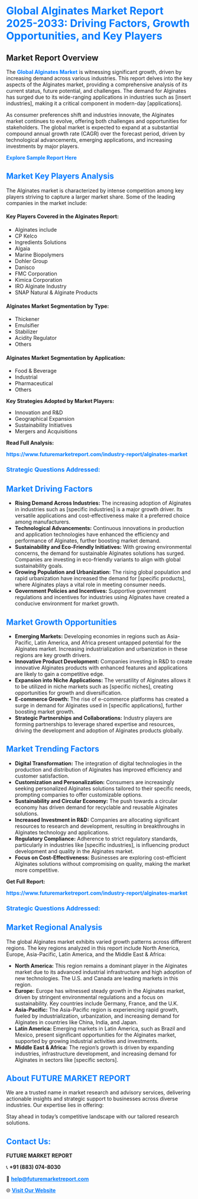 <h1 style="color: #007BFF;">Global Alginates Market Report 2025-2033: Driving Factors, Growth Opportunities, and Key Players</h1>

<section id="overview">
<h2>Market Report Overview</h2>
<p>The <a href="https://www.futuremarketreport.com/industry-report/alginates-market" style="color: #007BFF; text-decoration: none;"><strong>Global Alginates Market</strong></a> is witnessing significant growth, driven by increasing demand across various industries. This report delves into the key aspects of the Alginates market, providing a comprehensive analysis of its current status, future potential, and challenges. The demand for Alginates has surged due to its wide-ranging applications in industries such as [insert industries], making it a critical component in modern-day [applications].</p>
<p>As consumer preferences shift and industries innovate, the Alginates market continues to evolve, offering both challenges and opportunities for stakeholders. The global market is expected to expand at a substantial compound annual growth rate (CAGR) over the forecast period, driven by technological advancements, emerging applications, and increasing investments by major players.</p>
</section>

<section id="overview">
<p><a href="https://www.futuremarketreport.com/request-sample/reportId=100409" style="color: #007BFF; text-decoration: none;"><strong>Explore Sample Report Here</strong></a></p>
</section>

<section id="key-players">
<h2 style="color: #007BFF;">Market Key Players Analysis</h2>
<p>The Alginates market is characterized by intense competition among key players striving to capture a larger market share. Some of the leading companies in the market include:</p>
<h4>Key Players Covered in the Alginates Report:</h4>
<ul><li>Alginates include</li><li>CP Kelco</li><li>Ingredients Solutions</li><li>Algaia</li><li>Marine Biopolymers</li><li>Dohler Group</li><li>Danisco</li><li>FMC Corporation</li><li>Kimica Corporation</li><li>IRO Alginate Industry</li><li>SNAP Natural &amp; Alginate Products</li></ul>
<h4>Alginates Market Segmentation by Type:</h4>
<ul><li>Thickener</li><li>Emulsifier</li><li>Stabilizer</li><li>Acidity Regulator</li><li>Others</li></ul>

<h4>Alginates Market Segmentation by Application:</h4>
<ul><li>Food &amp; Beverage</li><li>Industrial</li><li>Pharmaceutical</li><li>Others</li></ul>
<p><strong>Key Strategies Adopted by Market Players:</strong></p>
<ul>
<li>Innovation and R&D</li>
<li>Geographical Expansion</li>
<li>Sustainability Initiatives</li>
<li>Mergers and Acquisitions</li>
</ul>
</section>

<section>
<p><strong>Read Full Analysis: </strong></p><a href="https://www.futuremarketreport.com/industry-report/alginates-market" style="color: #007BFF; text-decoration: none;"><strong>https://www.futuremarketreport.com/industry-report/alginates-market</strong></a>
<h3 style="color: #007BFF;">Strategic Questions Addressed:</h3>
</section>

<section id="driving-factors">
<h2 style="color: #007BFF;">Market Driving Factors</h2>
<ul>
<li><strong>Rising Demand Across Industries:</strong> The increasing adoption of Alginates in industries such as [specific industries] is a major growth driver. Its versatile applications and cost-effectiveness make it a preferred choice among manufacturers.</li>
<li><strong>Technological Advancements:</strong> Continuous innovations in production and application technologies have enhanced the efficiency and performance of Alginates, further boosting market demand.</li>
<li><strong>Sustainability and Eco-Friendly Initiatives:</strong> With growing environmental concerns, the demand for sustainable Alginates solutions has surged. Companies are investing in eco-friendly variants to align with global sustainability goals.</li>
<li><strong>Growing Population and Urbanization:</strong> The rising global population and rapid urbanization have increased the demand for [specific products], where Alginates plays a vital role in meeting consumer needs.</li>
<li><strong>Government Policies and Incentives:</strong> Supportive government regulations and incentives for industries using Alginates have created a conducive environment for market growth.</li>
</ul>
</section>

<section id="growth-opportunities">
<h2 style="color: #007BFF;">Market Growth Opportunities</h2>
<ul>
<li><strong>Emerging Markets:</strong> Developing economies in regions such as Asia-Pacific, Latin America, and Africa present untapped potential for the Alginates market. Increasing industrialization and urbanization in these regions are key growth drivers.</li>
<li><strong>Innovative Product Development:</strong> Companies investing in R&D to create innovative Alginates products with enhanced features and applications are likely to gain a competitive edge.</li>
<li><strong>Expansion into Niche Applications:</strong> The versatility of Alginates allows it to be utilized in niche markets such as [specific niches], creating opportunities for growth and diversification.</li>
<li><strong>E-commerce Growth:</strong> The rise of e-commerce platforms has created a surge in demand for Alginates used in [specific applications], further boosting market growth.</li>
<li><strong>Strategic Partnerships and Collaborations:</strong> Industry players are forming partnerships to leverage shared expertise and resources, driving the development and adoption of Alginates products globally.</li>
</ul>
</section>

<section id="trending-factors">
<h2 style="color: #007BFF;">Market Trending Factors</h2>
<ul>
<li><strong>Digital Transformation:</strong> The integration of digital technologies in the production and distribution of Alginates has improved efficiency and customer satisfaction.</li>
<li><strong>Customization and Personalization:</strong> Consumers are increasingly seeking personalized Alginates solutions tailored to their specific needs, prompting companies to offer customizable options.</li>
<li><strong>Sustainability and Circular Economy:</strong> The push towards a circular economy has driven demand for recyclable and reusable Alginates solutions.</li>
<li><strong>Increased Investment in R&D:</strong> Companies are allocating significant resources to research and development, resulting in breakthroughs in Alginates technology and applications.</li>
<li><strong>Regulatory Compliance:</strong> Adherence to strict regulatory standards, particularly in industries like [specific industries], is influencing product development and quality in the Alginates market.</li>
<li><strong>Focus on Cost-Effectiveness:</strong> Businesses are exploring cost-efficient Alginates solutions without compromising on quality, making the market more competitive.</li>
</ul>
</section>

<section>
<p><strong>Get Full Report: </strong></p><a href="https://www.futuremarketreport.com/industry-report/alginates-market" style="color: #007BFF; text-decoration: none;"><strong>https://www.futuremarketreport.com/industry-report/alginates-market</strong></a>
<h3 style="color: #007BFF;">Strategic Questions Addressed:</h3>
</section>


<section id="regional-analysis">
<h2 style="color: #007BFF;">Market Regional Analysis</h2>
<p>The global Alginates market exhibits varied growth patterns across different regions. The key regions analyzed in this report include North America, Europe, Asia-Pacific, Latin America, and the Middle East & Africa:</p>
<ul>
<li><strong>North America:</strong> This region remains a dominant player in the Alginates market due to its advanced industrial infrastructure and high adoption of new technologies. The U.S. and Canada are leading markets in this region.</li>
<li><strong>Europe:</strong> Europe has witnessed steady growth in the Alginates market, driven by stringent environmental regulations and a focus on sustainability. Key countries include Germany, France, and the U.K.</li>
<li><strong>Asia-Pacific:</strong> The Asia-Pacific region is experiencing rapid growth, fueled by industrialization, urbanization, and increasing demand for Alginates in countries like China, India, and Japan.</li>
<li><strong>Latin America:</strong> Emerging markets in Latin America, such as Brazil and Mexico, present significant opportunities for the Alginates market, supported by growing industrial activities and investments.</li>
<li><strong>Middle East & Africa:</strong> The region’s growth is driven by expanding industries, infrastructure development, and increasing demand for Alginates in sectors like [specific sectors].</li>
</ul>
</section>

<footer>
<h2 style="color: #007BFF;">About FUTURE MARKET REPORT</h2>
<p>We are a trusted name in market research and advisory services, delivering actionable insights and strategic support to businesses across diverse industries. Our expertise lies in offering:</p>

<p>Stay ahead in today’s competitive landscape with our tailored research solutions.</p>

<h2 style="color: #007BFF;">Contact Us:</h2>
<p><strong>FUTURE MARKET REPORT</strong></p>
<p>📞 <strong>+91 (883) 074-8030</strong></p>
<p>📧 <strong><a href="mailto:help@futuremarketreport.com" style="color: #007BFF;">help@futuremarketreport.com</a></strong></p>
<p>🌐 <strong><a href="https://www.futuremarketreport.com/" style="color: #007BFF;">Visit Our Website</a></strong></p>
</footer>